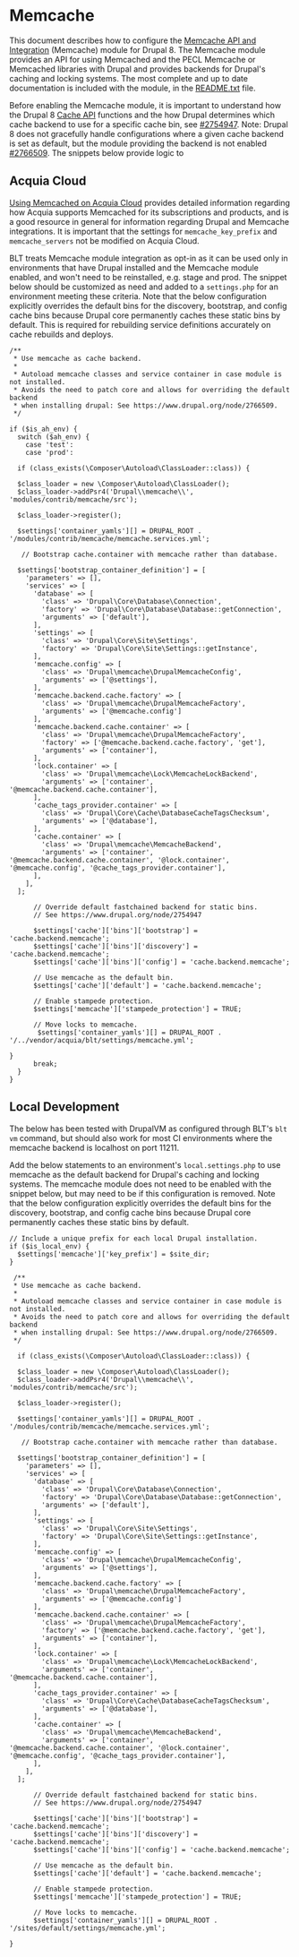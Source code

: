 # Memcache

This document describes how to configure the [Memcache API and Integration](https://www.drupal.org/project/memcache) (Memcache) module for Drupal 8. The Memcache module provides an API for using Memcached and the PECL Memcache or Memcached libraries with Drupal and provides backends for Drupal's caching and locking systems. The most complete and up to date documentation is included with the module, in the [README.txt](http://cgit.drupalcode.org/memcache/tree/README.txt?h=8.x-2.x) file.

Before enabling the Memcache module, it is important to understand how the Drupal 8 [Cache API](https://api.drupal.org/api/drupal/core%21core.api.php/group/cache/8.4.x) functions and the how Drupal determines which cache backend to use for a specific cache bin, see [#2754947](https://www.drupal.org/node/2754947). Note: Drupal 8 does not gracefully handle configurations where a given cache backend is set as default, but the module providing the backend is not enabled [#2766509](https://www.drupal.org/node/2766509). The snippets below provide logic to 

## Acquia Cloud

[Using Memcached on Acquia Cloud](https://docs.acquia.com/cloud/performance/memcached) provides detailed information regarding how Acquia supports Memcached for its subscriptions and products, and is a good resource in general for information regarding Drupal and Memcache integrations. It is important that the settings for `memcache_key_prefix` and `memcache_servers` not be modified on Acquia Cloud.

BLT treats Memcache module integration as opt-in as it can be used only in environments that have Drupal installed and the Memcache module enabled, and won't need to be reinstalled, e.g. stage and prod. The snippet below should be customized as need and added to a `settings.php` for an environment meeting these criteria. Note that the below configuration explicitly overrides the default bins for the discovery, bootstrap, and config cache bins because Drupal core permanently caches these static bins by default. This is required for rebuilding service definitions accurately on cache rebuilds and deploys.

```
/**
 * Use memcache as cache backend. 
 *
 * Autoload memcache classes and service container in case module is not installed. 
 * Avoids the need to patch core and allows for overriding the default backend
 * when installing drupal: See https://www.drupal.org/node/2766509.
 */

if ($is_ah_env) {
  switch ($ah_env) {
    case 'test':
    case 'prod':

  if (class_exists(\Composer\Autoload\ClassLoader::class)) {

  $class_loader = new \Composer\Autoload\ClassLoader();
  $class_loader->addPsr4('Drupal\\memcache\\', 'modules/contrib/memcache/src');

  $class_loader->register();

  $settings['container_yamls'][] = DRUPAL_ROOT . '/modules/contrib/memcache/memcache.services.yml';
  
   // Bootstrap cache.container with memcache rather than database.

  $settings['bootstrap_container_definition'] = [
    'parameters' => [],
    'services' => [
      'database' => [
        'class' => 'Drupal\Core\Database\Connection',
        'factory' => 'Drupal\Core\Database\Database::getConnection',
        'arguments' => ['default'],
      ],
      'settings' => [
        'class' => 'Drupal\Core\Site\Settings',
        'factory' => 'Drupal\Core\Site\Settings::getInstance',
      ],
      'memcache.config' => [
        'class' => 'Drupal\memcache\DrupalMemcacheConfig',
        'arguments' => ['@settings'],
      ],
      'memcache.backend.cache.factory' => [
        'class' => 'Drupal\memcache\DrupalMemcacheFactory',
        'arguments' => ['@memcache.config']
      ],
      'memcache.backend.cache.container' => [
        'class' => 'Drupal\memcache\DrupalMemcacheFactory',
        'factory' => ['@memcache.backend.cache.factory', 'get'],
        'arguments' => ['container'],
      ],
      'lock.container' => [
        'class' => 'Drupal\memcache\Lock\MemcacheLockBackend',
        'arguments' => ['container', '@memcache.backend.cache.container'],
      ],
      'cache_tags_provider.container' => [
        'class' => 'Drupal\Core\Cache\DatabaseCacheTagsChecksum',
        'arguments' => ['@database'],
      ],
      'cache.container' => [
        'class' => 'Drupal\memcache\MemcacheBackend',
        'arguments' => ['container', '@memcache.backend.cache.container', '@lock.container', '@memcache.config', '@cache_tags_provider.container'],
      ],
    ],
  ];

      // Override default fastchained backend for static bins. 
      // See https://www.drupal.org/node/2754947

      $settings['cache']['bins']['bootstrap'] = 'cache.backend.memcache';
      $settings['cache']['bins']['discovery'] = 'cache.backend.memcache';
      $settings['cache']['bins']['config'] = 'cache.backend.memcache';

      // Use memcache as the default bin.
      $settings['cache']['default'] = 'cache.backend.memcache';

      // Enable stampede protection.
      $settings['memcache']['stampede_protection'] = TRUE;

      // Move locks to memcache.
       $settings['container_yamls'][] = DRUPAL_ROOT . '/../vendor/acquia/blt/settings/memcache.yml';

}
      break;
  }
}
```






## Local Development

The below has been tested with DrupalVM as configured through BLT's `blt vm` command, but should also work for most CI environments where the memcache backend is localhost on port 11211.

Add the below statements to an environment's `local.settings.php` to use memcache as the default backend for Drupal's caching and locking systems. The memcache module does not need to be enabled with the snippet below, but may need to be if this configuration is removed. Note that the below configuration explicitly overrides the default bins for the discovery, bootstrap, and config cache bins because Drupal core permanently caches these static bins by default. 

```
// Include a unique prefix for each local Drupal installation.
if ($is_local_env) {
  $settings['memcache']['key_prefix'] = $site_dir;
}

 /**
 * Use memcache as cache backend. 
 *
 * Autoload memcache classes and service container in case module is not installed. 
 * Avoids the need to patch core and allows for overriding the default backend
 * when installing drupal: See https://www.drupal.org/node/2766509.
 */

  if (class_exists(\Composer\Autoload\ClassLoader::class)) {

  $class_loader = new \Composer\Autoload\ClassLoader();
  $class_loader->addPsr4('Drupal\\memcache\\', 'modules/contrib/memcache/src');

  $class_loader->register();

  $settings['container_yamls'][] = DRUPAL_ROOT . '/modules/contrib/memcache/memcache.services.yml';
  
   // Bootstrap cache.container with memcache rather than database.

  $settings['bootstrap_container_definition'] = [
    'parameters' => [],
    'services' => [
      'database' => [
        'class' => 'Drupal\Core\Database\Connection',
        'factory' => 'Drupal\Core\Database\Database::getConnection',
        'arguments' => ['default'],
      ],
      'settings' => [
        'class' => 'Drupal\Core\Site\Settings',
        'factory' => 'Drupal\Core\Site\Settings::getInstance',
      ],
      'memcache.config' => [
        'class' => 'Drupal\memcache\DrupalMemcacheConfig',
        'arguments' => ['@settings'],
      ],
      'memcache.backend.cache.factory' => [
        'class' => 'Drupal\memcache\DrupalMemcacheFactory',
        'arguments' => ['@memcache.config']
      ],
      'memcache.backend.cache.container' => [
        'class' => 'Drupal\memcache\DrupalMemcacheFactory',
        'factory' => ['@memcache.backend.cache.factory', 'get'],
        'arguments' => ['container'],
      ],
      'lock.container' => [
        'class' => 'Drupal\memcache\Lock\MemcacheLockBackend',
        'arguments' => ['container', '@memcache.backend.cache.container'],
      ],
      'cache_tags_provider.container' => [
        'class' => 'Drupal\Core\Cache\DatabaseCacheTagsChecksum',
        'arguments' => ['@database'],
      ],
      'cache.container' => [
        'class' => 'Drupal\memcache\MemcacheBackend',
        'arguments' => ['container', '@memcache.backend.cache.container', '@lock.container', '@memcache.config', '@cache_tags_provider.container'],
      ],
    ],
  ];

      // Override default fastchained backend for static bins. 
      // See https://www.drupal.org/node/2754947

      $settings['cache']['bins']['bootstrap'] = 'cache.backend.memcache';
      $settings['cache']['bins']['discovery'] = 'cache.backend.memcache';
      $settings['cache']['bins']['config'] = 'cache.backend.memcache';

      // Use memcache as the default bin.
      $settings['cache']['default'] = 'cache.backend.memcache';

      // Enable stampede protection.
      $settings['memcache']['stampede_protection'] = TRUE;

      // Move locks to memcache.
      $settings['container_yamls'][] = DRUPAL_ROOT . '/sites/default/settings/memcache.yml';

}






```
